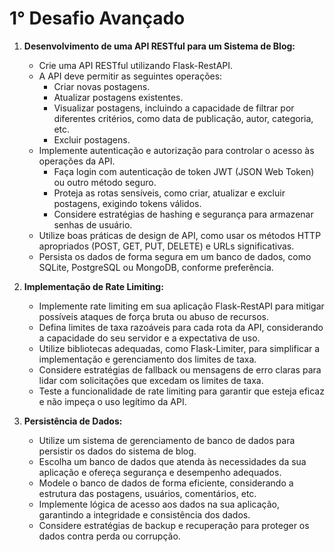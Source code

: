 # 1° Desafio Avançado

1. **Desenvolvimento de uma API RESTful para um Sistema de Blog:**

   - Crie uma API RESTful utilizando Flask-RestAPI.
   - A API deve permitir as seguintes operações:
     - Criar novas postagens.
     - Atualizar postagens existentes.
     - Visualizar postagens, incluindo a capacidade de filtrar por diferentes critérios, como data de publicação, autor, categoria, etc.
     - Excluir postagens.
   - Implemente autenticação e autorização para controlar o acesso às operações da API.
     - Faça login com autenticação de token JWT (JSON Web Token) ou outro método seguro.
     - Proteja as rotas sensíveis, como criar, atualizar e excluir postagens, exigindo tokens válidos.
     - Considere estratégias de hashing e segurança para armazenar senhas de usuário.
   - Utilize boas práticas de design de API, como usar os métodos HTTP apropriados (POST, GET, PUT, DELETE) e URLs significativas.
   - Persista os dados de forma segura em um banco de dados, como SQLite, PostgreSQL ou MongoDB, conforme preferência.

2. **Implementação de Rate Limiting:**

   - Implemente rate limiting em sua aplicação Flask-RestAPI para mitigar possíveis ataques de força bruta ou abuso de recursos.
   - Defina limites de taxa razoáveis para cada rota da API, considerando a capacidade do seu servidor e a expectativa de uso.
   - Utilize bibliotecas adequadas, como Flask-Limiter, para simplificar a implementação e gerenciamento dos limites de taxa.
   - Considere estratégias de fallback ou mensagens de erro claras para lidar com solicitações que excedam os limites de taxa.
   - Teste a funcionalidade de rate limiting para garantir que esteja eficaz e não impeça o uso legítimo da API.

3. **Persistência de Dados:**
   - Utilize um sistema de gerenciamento de banco de dados para persistir os dados do sistema de blog.
   - Escolha um banco de dados que atenda às necessidades da sua aplicação e ofereça segurança e desempenho adequados.
   - Modele o banco de dados de forma eficiente, considerando a estrutura das postagens, usuários, comentários, etc.
   - Implemente lógica de acesso aos dados na sua aplicação, garantindo a integridade e consistência dos dados.
   - Considere estratégias de backup e recuperação para proteger os dados contra perda ou corrupção.
